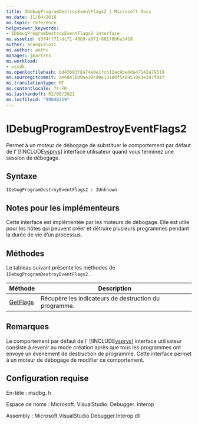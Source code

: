 ```yaml
---
title: IDebugProgramDestroyEventFlags2 | Microsoft Docs
ms.date: 11/04/2016
ms.topic: reference
helpviewer_keywords:
- IDebugProgramDestroyEventFlags2 interface
ms.assetid: d384ff71-dc71-40b9-a871-801f8b6a3418
author: acangialosi
ms.author: anthc
manager: jmartens
ms.workload:
- vssdk
ms.openlocfilehash: bd43b93f8a74e0e1fcb12ac9be4da47142a79519
ms.sourcegitcommit: ae6d47b09a439cd0e13180f5e89510e3e347fd47
ms.translationtype: MT
ms.contentlocale: fr-FR
ms.lasthandoff: 02/08/2021
ms.locfileid: "99848219"
---
```

# <a name="idebugprogramdestroyeventflags2"></a>IDebugProgramDestroyEventFlags2
Permet à un moteur de débogage de substituer le comportement par défaut de l' [!INCLUDE[vsprvs](../../../code-quality/includes/vsprvs_md.md)] interface utilisateur quand vous terminez une session de débogage.

## <a name="syntax"></a>Syntaxe

```
IDebugProgramDestroyEventFlags2 : IUnknown
```

## <a name="notes-for-implementers"></a>Notes pour les implémenteurs
 Cette interface est implémentée par les moteurs de débogage. Elle est utile pour les hôtes qui peuvent créer et détruire plusieurs programmes pendant la durée de vie d’un processus.

## <a name="methods"></a>Méthodes
 Le tableau suivant présente les méthodes de `IDebugProgramDestroyEventFlags2` .

|Méthode|Description|
|------------|-----------------|
|[GetFlags](../../../extensibility/debugger/reference/idebugprogramdestroyeventflags2-getflags.md)|Récupère les indicateurs de destruction du programme.|

## <a name="remarks"></a>Remarques
 Le comportement par défaut de l' [!INCLUDE[vsprvs](../../../code-quality/includes/vsprvs_md.md)] interface utilisateur consiste à revenir au mode création après que tous les programmes ont envoyé un événement de destruction de programme. Cette interface permet à un moteur de débogage de modifier ce comportement.

## <a name="requirements"></a>Configuration requise
 En-tête : msdbg. h

 Espace de noms : Microsoft. VisualStudio. Debugger. Interop

 Assembly : Microsoft.VisualStudio.Debugger.Interop.dll
